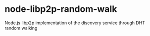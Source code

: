 # node-libp2p-random-walk
Node.js libp2p implementation of the discovery service through DHT random walking

